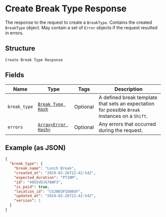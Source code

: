 
# Create Break Type Response

The response to the request to create a `BreakType`. Contains
the created `BreakType` object. May contain a set of `Error` objects if
the request resulted in errors.

## Structure

`Create Break Type Response`

## Fields

| Name | Type | Tags | Description |
|  --- | --- | --- | --- |
| `break_type` | [`Break Type Hash`](/doc/models/break-type.md) | Optional | A defined break template that sets an expectation for possible `Break`<br>instances on a `Shift`. |
| `errors` | [`Array<Error Hash>`](/doc/models/error.md) | Optional | Any errors that occurred during the request. |

## Example (as JSON)

```json
{
  "break_type": {
    "break_name": "Lunch Break",
    "created_at": "2019-02-26T22:42:54Z",
    "expected_duration": "PT30M",
    "id": "49SSVDJG76WF3",
    "is_paid": true,
    "location_id": "CGJN03P1D08GF",
    "updated_at": "2019-02-26T22:42:54Z",
    "version": 1
  }
}
```

